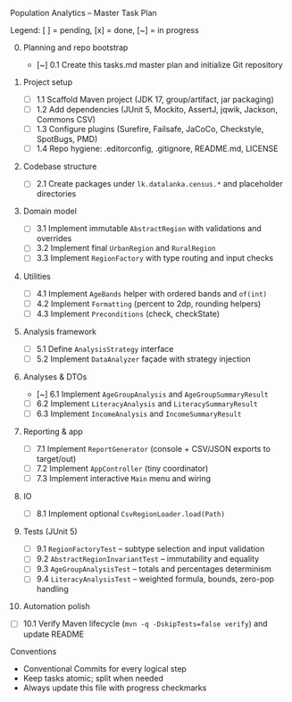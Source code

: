 Population Analytics – Master Task Plan

Legend: [ ] = pending, [x] = done, [~] = in progress

0. Planning and repo bootstrap
   - [~] 0.1 Create this tasks.md master plan and initialize Git repository

1. Project setup
   - [ ] 1.1 Scaffold Maven project (JDK 17, group/artifact, jar packaging)
   - [ ] 1.2 Add dependencies (JUnit 5, Mockito, AssertJ, jqwik, Jackson, Commons CSV)
   - [ ] 1.3 Configure plugins (Surefire, Failsafe, JaCoCo, Checkstyle, SpotBugs, PMD)
   - [ ] 1.4 Repo hygiene: .editorconfig, .gitignore, README.md, LICENSE

2. Codebase structure
   - [ ] 2.1 Create packages under `lk.datalanka.census.*` and placeholder directories

3. Domain model
   - [ ] 3.1 Implement immutable `AbstractRegion` with validations and overrides
   - [ ] 3.2 Implement final `UrbanRegion` and `RuralRegion`
   - [ ] 3.3 Implement `RegionFactory` with type routing and input checks

4. Utilities
   - [ ] 4.1 Implement `AgeBands` helper with ordered bands and `of(int)`
   - [ ] 4.2 Implement `Formatting` (percent to 2dp, rounding helpers)
   - [ ] 4.3 Implement `Preconditions` (check, checkState)

5. Analysis framework
   - [ ] 5.1 Define `AnalysisStrategy` interface
   - [ ] 5.2 Implement `DataAnalyzer` façade with strategy injection

6. Analyses & DTOs
   - [~] 6.1 Implement `AgeGroupAnalysis` and `AgeGroupSummaryResult`
   - [ ] 6.2 Implement `LiteracyAnalysis` and `LiteracySummaryResult`
   - [ ] 6.3 Implement `IncomeAnalysis` and `IncomeSummaryResult`

7. Reporting & app
   - [ ] 7.1 Implement `ReportGenerator` (console + CSV/JSON exports to target/out)
   - [ ] 7.2 Implement `AppController` (tiny coordinator)
   - [ ] 7.3 Implement interactive `Main` menu and wiring

8. IO
   - [ ] 8.1 Implement optional `CsvRegionLoader.load(Path)`

9. Tests (JUnit 5)
   - [ ] 9.1 `RegionFactoryTest` – subtype selection and input validation
   - [ ] 9.2 `AbstractRegionInvariantTest` – immutability and equality
   - [ ] 9.3 `AgeGroupAnalysisTest` – totals and percentages determinism
   - [ ] 9.4 `LiteracyAnalysisTest` – weighted formula, bounds, zero-pop handling

10. Automation polish
   - [ ] 10.1 Verify Maven lifecycle (`mvn -q -DskipTests=false verify`) and update README

Conventions
- Conventional Commits for every logical step
- Keep tasks atomic; split when needed
- Always update this file with progress checkmarks


